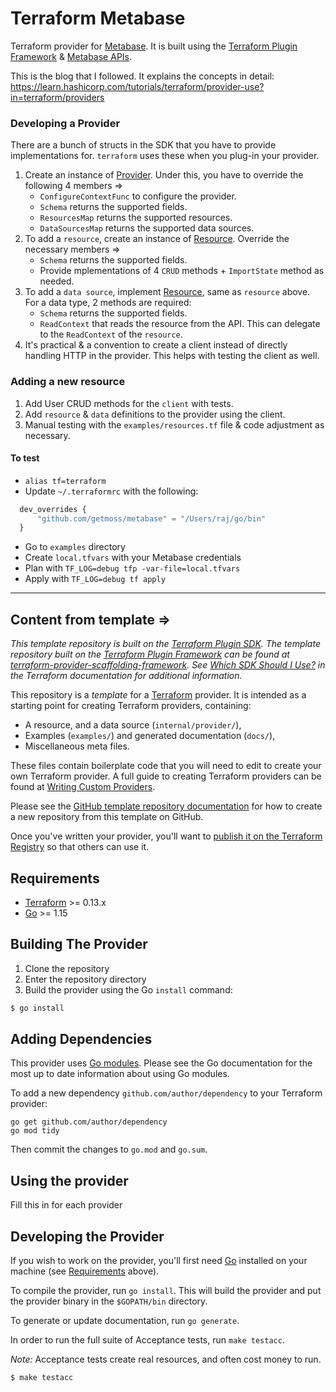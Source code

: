 # Terraform Metabase

Terraform provider for [Metabase](https://metabase.com/). It is built using the [Terraform Plugin Framework](https://github.com/hashicorp/terraform-plugin-framework) & [Metabase APIs](https://metabase.com/docs/latest/api-documentation.html#permissions).


This is the blog that I followed. It explains the concepts in detail:
https://learn.hashicorp.com/tutorials/terraform/provider-use?in=terraform/providers

### Developing a Provider
There are a bunch of structs in the SDK that you have to provide implementations for. `terraform` uses these when you plug-in your provider.
1. Create an instance of [Provider](https://pkg.go.dev/github.com/hashicorp/terraform/helper/schema#Provider). Under this, you have to override the following 4 members => 
    * `ConfigureContextFunc` to configure the provider.
    * `Schema` returns the supported fields.
    * `ResourcesMap` returns the supported resources.
    * `DataSourcesMap` returns the supported data sources.
2. To add a `resource`, create an instance of [Resource](https://pkg.go.dev/github.com/hashicorp/terraform/helper/schema#Resource). Override the necessary members =>
    * `Schema` returns the supported fields.
    * Provide mplementations of 4 `CRUD` methods + `ImportState` method as needed.
3. To add a `data source`, implement [Resource](https://pkg.go.dev/github.com/hashicorp/terraform/helper/schema#Resource), same as `resource` above. For a data type, 2 methods are required:
    * `Schema` returns the supported fields.
    * `ReadContext` that reads the resource from the API. This can delegate to the `ReadContext` of the `resource`.
4. It's practical & a convention to create a client instead of directly handling HTTP in the provider. This helps with testing the client as well.

### Adding a new resource
1. Add User CRUD methods for the `client` with tests.
2. Add `resource` & `data` definitions to the provider using the client.
3. Manual testing with the `examples/resources.tf` file & code adjustment as necessary.

#### To test
* `alias tf=terraform`
* Update `~/.terraformrc` with the following:
```tf
  dev_overrides {
      "github.com/getmoss/metabase" = "/Users/raj/go/bin"
  }
```
* Go to `examples` directory
* Create `local.tfvars` with your Metabase credentials
* Plan with `TF_LOG=debug tfp -var-file=local.tfvars`
* Apply with `TF_LOG=debug tf apply`


__________________
## Content from template =>
_This template repository is built on the [Terraform Plugin SDK](https://github.com/hashicorp/terraform-plugin-sdk). The template repository built on the [Terraform Plugin Framework](https://github.com/hashicorp/terraform-plugin-framework) can be found at [terraform-provider-scaffolding-framework](https://github.com/hashicorp/terraform-provider-scaffolding-framework). See [Which SDK Should I Use?](https://www.terraform.io/docs/plugin/which-sdk.html) in the Terraform documentation for additional information._

This repository is a *template* for a [Terraform](https://www.terraform.io) provider. It is intended as a starting point for creating Terraform providers, containing:

 - A resource, and a data source (`internal/provider/`),
 - Examples (`examples/`) and generated documentation (`docs/`),
 - Miscellaneous meta files.
 
These files contain boilerplate code that you will need to edit to create your own Terraform provider. A full guide to creating Terraform providers can be found at [Writing Custom Providers](https://www.terraform.io/docs/extend/writing-custom-providers.html).

Please see the [GitHub template repository documentation](https://help.github.com/en/github/creating-cloning-and-archiving-repositories/creating-a-repository-from-a-template) for how to create a new repository from this template on GitHub.

Once you've written your provider, you'll want to [publish it on the Terraform Registry](https://www.terraform.io/docs/registry/providers/publishing.html) so that others can use it.


## Requirements

-	[Terraform](https://www.terraform.io/downloads.html) >= 0.13.x
-	[Go](https://golang.org/doc/install) >= 1.15

## Building The Provider

1. Clone the repository
1. Enter the repository directory
1. Build the provider using the Go `install` command: 
```sh
$ go install
```

## Adding Dependencies

This provider uses [Go modules](https://github.com/golang/go/wiki/Modules).
Please see the Go documentation for the most up to date information about using Go modules.

To add a new dependency `github.com/author/dependency` to your Terraform provider:

```
go get github.com/author/dependency
go mod tidy
```

Then commit the changes to `go.mod` and `go.sum`.

## Using the provider

Fill this in for each provider

## Developing the Provider

If you wish to work on the provider, you'll first need [Go](http://www.golang.org) installed on your machine (see [Requirements](#requirements) above).

To compile the provider, run `go install`. This will build the provider and put the provider binary in the `$GOPATH/bin` directory.

To generate or update documentation, run `go generate`.

In order to run the full suite of Acceptance tests, run `make testacc`.

*Note:* Acceptance tests create real resources, and often cost money to run.

```sh
$ make testacc
```
